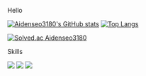 Hello

[![Aidenseo3180's GitHub stats](https://github-readme-stats.vercel.app/api?username=Aidenseo3180&theme=swift&show_icons=true)](https://github.com/Aidenseo3180/github-readme-stats)
[![Top Langs](https://github-readme-stats.vercel.app/api/top-langs/?username=Aidenseo3180&layout=compact)](https://github.com/Aidenseo3180/github-readme-stats)


[![Solved.ac Aidenseo3180](http://mazassumnida.wtf/api/mini/generate_badge?boj=una)](https://solved.ac/una)

Skills

<img src="https://img.shields.io/badge/C++-61DAFB?style=flat&logo=C++&logoColor=white"/>
<img src="https://img.shields.io/badge/JavaScript-f59e42?style=flat&logo=JavaScript&logoColor=black"/>
<img src="https://img.shields.io/badge/Python-427bf5?style=flat&logo=Python&logoColor=yellow"/>
